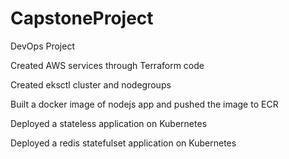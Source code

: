 # CapstoneProject
DevOps Project

Created AWS services through Terraform code

Created eksctl cluster and nodegroups

Built a docker image of nodejs app and pushed the image to ECR

Deployed a stateless application on Kubernetes

Deployed a redis statefulset application on Kubernetes
